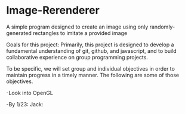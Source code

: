 # Image-Rerenderer
A simple program designed to create an image using only randomly-generated rectangles to imitate a provided image

Goals for this project:
Primarily, this project is designed to develop a fundamental understanding of git, github, and javascript, and to build collaborative experience on group programming projects.

To be specific, we will set group and individual objectives in order to maintain progress in a timely manner. The following are some of those objectives.

-Look into OpenGL

-By 1/23:
Jack: 
